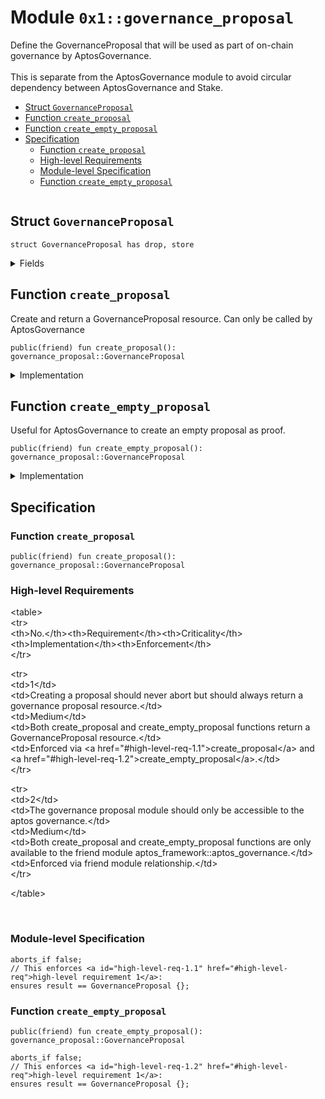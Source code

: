 
<a id="0x1_governance_proposal"></a>

# Module `0x1::governance_proposal`

Define the GovernanceProposal that will be used as part of on&#45;chain governance by AptosGovernance.<br/><br/> This is separate from the AptosGovernance module to avoid circular dependency between AptosGovernance and Stake.


-  [Struct `GovernanceProposal`](#0x1_governance_proposal_GovernanceProposal)
-  [Function `create_proposal`](#0x1_governance_proposal_create_proposal)
-  [Function `create_empty_proposal`](#0x1_governance_proposal_create_empty_proposal)
-  [Specification](#@Specification_0)
    -  [Function `create_proposal`](#@Specification_0_create_proposal)
    -  [High-level Requirements](#high-level-req)
    -  [Module-level Specification](#module-level-spec)
    -  [Function `create_empty_proposal`](#@Specification_0_create_empty_proposal)


<pre><code></code></pre>



<a id="0x1_governance_proposal_GovernanceProposal"></a>

## Struct `GovernanceProposal`



<pre><code>struct GovernanceProposal has drop, store<br/></code></pre>



<details>
<summary>Fields</summary>


<dl>
<dt>
<code>dummy_field: bool</code>
</dt>
<dd>

</dd>
</dl>


</details>

<a id="0x1_governance_proposal_create_proposal"></a>

## Function `create_proposal`

Create and return a GovernanceProposal resource. Can only be called by AptosGovernance


<pre><code>public(friend) fun create_proposal(): governance_proposal::GovernanceProposal<br/></code></pre>



<details>
<summary>Implementation</summary>


<pre><code>public(friend) fun create_proposal(): GovernanceProposal &#123;<br/>    GovernanceProposal &#123;&#125;<br/>&#125;<br/></code></pre>



</details>

<a id="0x1_governance_proposal_create_empty_proposal"></a>

## Function `create_empty_proposal`

Useful for AptosGovernance to create an empty proposal as proof.


<pre><code>public(friend) fun create_empty_proposal(): governance_proposal::GovernanceProposal<br/></code></pre>



<details>
<summary>Implementation</summary>


<pre><code>public(friend) fun create_empty_proposal(): GovernanceProposal &#123;<br/>    create_proposal()<br/>&#125;<br/></code></pre>



</details>

<a id="@Specification_0"></a>

## Specification


<a id="@Specification_0_create_proposal"></a>

### Function `create_proposal`


<pre><code>public(friend) fun create_proposal(): governance_proposal::GovernanceProposal<br/></code></pre>





<a id="high-level-req"></a>

### High-level Requirements

&lt;table&gt;<br/>&lt;tr&gt;<br/>&lt;th&gt;No.&lt;/th&gt;&lt;th&gt;Requirement&lt;/th&gt;&lt;th&gt;Criticality&lt;/th&gt;&lt;th&gt;Implementation&lt;/th&gt;&lt;th&gt;Enforcement&lt;/th&gt;<br/>&lt;/tr&gt;<br/>

&lt;tr&gt;<br/>&lt;td&gt;1&lt;/td&gt;<br/>&lt;td&gt;Creating a proposal should never abort but should always return a governance proposal resource.&lt;/td&gt;<br/>&lt;td&gt;Medium&lt;/td&gt;<br/>&lt;td&gt;Both create_proposal and create_empty_proposal functions return a GovernanceProposal resource.&lt;/td&gt;<br/>&lt;td&gt;Enforced via &lt;a href&#61;&quot;&#35;high&#45;level&#45;req&#45;1.1&quot;&gt;create_proposal&lt;/a&gt; and &lt;a href&#61;&quot;&#35;high&#45;level&#45;req&#45;1.2&quot;&gt;create_empty_proposal&lt;/a&gt;.&lt;/td&gt;<br/>&lt;/tr&gt;<br/>

&lt;tr&gt;<br/>&lt;td&gt;2&lt;/td&gt;<br/>&lt;td&gt;The governance proposal module should only be accessible to the aptos governance.&lt;/td&gt;<br/>&lt;td&gt;Medium&lt;/td&gt;<br/>&lt;td&gt;Both create_proposal and create_empty_proposal functions are only available to the friend module aptos_framework::aptos_governance.&lt;/td&gt;<br/>&lt;td&gt;Enforced via friend module relationship.&lt;/td&gt;<br/>&lt;/tr&gt;<br/>

&lt;/table&gt;<br/>

<br/>


<a id="module-level-spec"></a>

### Module-level Specification


<pre><code>aborts_if false;<br/>// This enforces &lt;a id&#61;&quot;high&#45;level&#45;req&#45;1.1&quot; href&#61;&quot;&#35;high&#45;level&#45;req&quot;&gt;high&#45;level requirement 1&lt;/a&gt;:
ensures result &#61;&#61; GovernanceProposal &#123;&#125;;<br/></code></pre>



<a id="@Specification_0_create_empty_proposal"></a>

### Function `create_empty_proposal`


<pre><code>public(friend) fun create_empty_proposal(): governance_proposal::GovernanceProposal<br/></code></pre>




<pre><code>aborts_if false;<br/>// This enforces &lt;a id&#61;&quot;high&#45;level&#45;req&#45;1.2&quot; href&#61;&quot;&#35;high&#45;level&#45;req&quot;&gt;high&#45;level requirement 1&lt;/a&gt;:
ensures result &#61;&#61; GovernanceProposal &#123;&#125;;<br/></code></pre>


[move-book]: https://aptos.dev/move/book/SUMMARY
